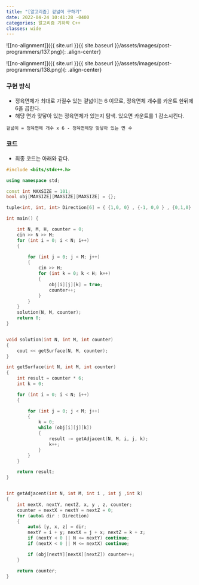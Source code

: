 ```yaml
---
title: "[알고리즘] 겉넓이 구하기"
date: 2022-04-24 10:41:28 -0400
categories: 알고리즘 기하학 C++
classes: wide
---
```


![[no-alignment]]({{ site.url }}{{ site.baseurl }}/assets/images/post-programmers/137.png){: .align-center}

![[no-alignment]]({{ site.url }}{{ site.baseurl }}/assets/images/post-programmers/138.png){: .align-center}


### 구현 방식

- 정육면체가 최대로 가질수 있는 겉넓이는 6 이므로, 정육면체 개수를 카운트 한뒤에 6을 곱한다.
- 해당 면과 맞닿아 있는 정육면체가 있는지 탐색. 있으면 카운트를 1 감소시킨다.

```
겉넓이 = 정육면체 개수 x 6 - 정육면체당 맞닿아 있는 면 수
```


  

### 코드

- 최종 코드는 아래와 같다.


```cpp
#include <bits/stdc++.h>

using namespace std;

const int MAXSIZE = 101;
bool obj[MAXSIZE][MAXSIZE][MAXSIZE] = {};

tuple<int, int, int> Direction[6] = { {1,0, 0} , {-1, 0,0 } , {0,1,0} , {0,-1,0} , {0,0,1} , {0,0,-1} };

int main() {

    int N, M, H, counter = 0;
    cin >> N >> M;
    for (int i = 0; i < N; i++)
    {

        for (int j = 0; j < M; j++)
        {
            cin >> H;
            for (int k = 0; k < H; k++)
            {
                obj[i][j][k] = true;
                counter++;
            }
        }
    }
    solution(N, M, counter);
    return 0;
}


void solution(int N, int M, int counter)
{
    cout << getSurface(N, M, counter);
}

int getSurface(int N, int M, int counter)
{
    int result = counter * 6;
    int k = 0;

    for (int i = 0; i < N; i++)
    {

        for (int j = 0; j < M; j++)
        {
            k = 0;
            while (obj[i][j][k])
            {
                result -= getAdjacent(N, M, i, j, k);
                k++;
            }
        }
    }

    return result;
}


int getAdjacent(int N, int M, int i , int j ,int k)
{
    int nextX, nextY, nextZ, x, y , z, counter;
    counter = nextX = nextY = nextZ = 0;
    for (auto& dir : Direction)
    {
        auto& [y, x, z] = dir;
        nextY = i + y; nextX = j + x; nextZ = k + z;
        if (nextY < 0 || N <= nextY) continue;
        if (nextX < 0 || M <= nextX) continue;

        if (obj[nextY][nextX][nextZ]) counter++;
    }

    return counter;
}
```
